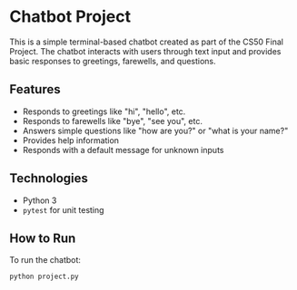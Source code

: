 # Chatbot Project

This is a simple terminal-based chatbot created as part of the CS50 Final Project. The chatbot interacts with users through text input and provides basic responses to greetings, farewells, and questions.

## Features

- Responds to greetings like "hi", "hello", etc.
- Responds to farewells like "bye", "see you", etc.
- Answers simple questions like "how are you?" or "what is your name?"
- Provides help information
- Responds with a default message for unknown inputs

## Technologies

- Python 3
- `pytest` for unit testing

## How to Run

To run the chatbot:

```bash
python project.py
